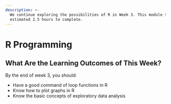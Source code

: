 ```yaml
---
description: >-
  We continue exploring the possibilities of R in Week 3. This module takes an
  estimated 2.5 hours to complete.
---
```


# R Programming

## What Are the Learning Outcomes of This Week?

By the end of week 3, you should:

* Have a good command of loop functions in R
* Know how to plot graphs in R
* Know the basic concepts of exploratory data analysis

